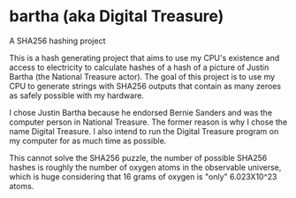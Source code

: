 # bartha (aka Digital Treasure)
A SHA256 hashing project

This is a hash generating project that aims to use my CPU's existence and access to electricity to calculate hashes of a hash of a picture of Justin Bartha (the National Treasure actor). The goal of this project is to use my CPU to generate strings with SHA256 outputs that contain as many zeroes as safely possible with my hardware.

I chose Justin Bartha because he endorsed Bernie Sanders and was the computer person in National Treasure. The former reason is why I chose the name Digital Treasure. I also intend to run the Digital Treasure program on my computer for as much time as possible.

This cannot solve the SHA256 puzzle, the number of possible SHA256 hashes is roughly the number of oxygen atoms in the observable universe, which is huge considering that 16 grams of oxygen is "only" 6.023X10^23 atoms.
